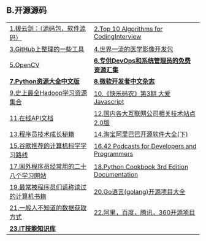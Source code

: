 <h2>B.开源源码</h2>

<table>
  <tr>
    <td><a href="http://www.boyunjian.com/" target="_blank">1.拨云剑：（源码包，软件源码）</a></td>
    <td><a href="http://www.programcreek.com/2012/11/top-10-algorithms-for-coding-interview/?csdn" target="_blank">2.Top 10 Algorithms for CodingInterview</a></td>
  </tr>
  <tr>
    <td><a href="http://get.ftqq.com/6661.get" target="_blank">3.GitHub上整理的一些工具</a></td>
    <td><a href="http://leadtools.gcpowertools.com.cn/products/medical-sdk/" target="_blank">4.世界一流的医学影像开发包</a></td>
  </tr>
  <tr>
    <td><a href="http://docs.opencv.org/2.4/modules/contrib/doc/facerec/facerec_tutorial.html" target="_blank">5.OpenCV</a></td>
    <td><a href="http://www.yunweipai.com/archives/6918.html" target="_blank"><strong>6.专供DevOps和系统管理员的免费资源汇集</strong></a></td>
  </tr>
  <tr>
    <td><a href="https://github.com/jobbole/awesome-python-cn" target="_blank"><strong>7.Python资源大全中文版</strong></a></td>
    <td><a href="https://msdn.microsoft.com/zh-cn/magazine/" target="_blank"><strong>8.微软开发者中文杂志</strong></a></td>
  </tr>
  <tr>
    <td><a href="http://www.58maisui.com/2016/05/21/article-229/" target="_blank">9.史上最全Hadoop学习资源集合</a></td>
    <td><a href="http://www.codeceo.com/article/weekly-no-3.html" target="_blank">10.《快乐码农》第3期 大爱Javascript</a></td>
  </tr>
  <tr>
    <td><a href="http://devdocs.io/" target="_blank">11.在线API文档</a></td>
    <td><a href="http://www.cnblogs.com/IT-Bear/p/3191423.html" target="_blank">12.国内各大互联网公司相关技术站点2.0版</a></td>
  </tr>
  <tr>
    <td><a href="http://www.phpxs.com/post/5090" target="_blank">13.程序员技术成长秘籍</a></td>
    <td><a href="http://www.xttblog.com/?a=b&amp;p=564" target="_blank">14.淘宝阿里巴巴开源软件大全(下)</a></td>
  </tr>
  <tr>
    <td><a href="http://www.52cs.org/?p=902" target="_blank">15.谷歌推荐的计算机科学学习路线</a></td>
    <td><a href="https://dzone.com/articles/42-podcasts-for-developers-and-programmers" target="_blank">16.42 Podcasts for Developers and Programmers</a></td>
  </tr>
  <tr>
    <td><a href="http://www.smartcitychina.cn/QianYanJiShu/2016-07/7394.html" target="_blank">17.国外程序员经常用的二十八个学习网站</a></td>
    <td><a href="http://python3-cookbook.readthedocs.io/zh_CN/latest/" target="_blank">18.Python Cookbook 3rd Edition Documentation</a></td>
  </tr>
  <tr>
    <td><a href="http://www.vaikan.com/books-programmers-dont-really-read/?_biz=MjM5OTA1MDUyMA==&amp;mid=407358558&amp;idx=2&amp;sn=b21877f23bf4063fa311185009c1f0b7&amp;scene=0#wechat_redirect1468026005413" target="_blank">19.最常被程序员们谎称读过的计算机书籍</a></td>
    <td><a href="http://www.ifcoder.us/462" target="_blank">20.Go语言(golang)开源项目大全</a></td>
  </tr>
  <tr>
    <td><a href="http://www.58maisui.com/2016/07/15/a-545/" target="_blank">21.一般人不知道的数据获取方式</a></td>
    <td><a href="http://bbs.jointforce.com/topic/17859" target="_blank">22.阿里，百度，腾讯，360开源项目</a></td>
  </tr>
  <tr>
    <td><a href="http://geek.csdn.net/news/detail/110921" ><Strong>23.IT技能知识库</Strong></a></td>
    <td></td>
  </tr>
</table>
